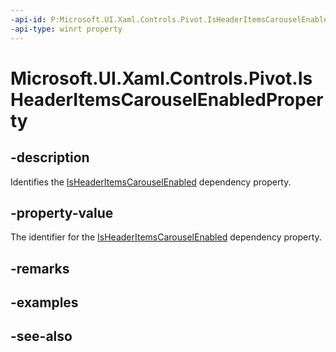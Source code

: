 ```yaml
---
-api-id: P:Microsoft.UI.Xaml.Controls.Pivot.IsHeaderItemsCarouselEnabledProperty
-api-type: winrt property
---
```


<!-- Property syntax
public Windows.UI.Xaml.DependencyProperty IsHeaderItemsCarouselEnabledProperty { get; }
-->

# Microsoft.UI.Xaml.Controls.Pivot.IsHeaderItemsCarouselEnabledProperty

## -description
Identifies the [IsHeaderItemsCarouselEnabled](pivot_isheaderitemscarouselenabled.md) dependency property.

## -property-value
The identifier for the [IsHeaderItemsCarouselEnabled](pivot_isheaderitemscarouselenabled.md) dependency property.

## -remarks

## -examples

## -see-also
